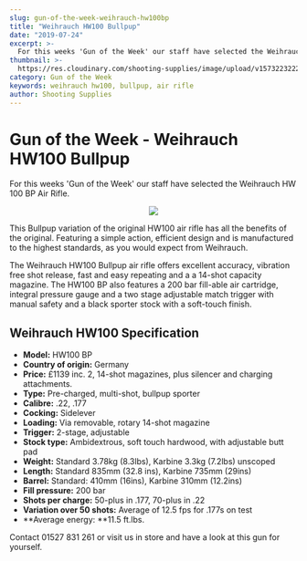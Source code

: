 ```yaml
---
slug: gun-of-the-week-weihrauch-hw100bp
title: "Weihrauch HW100 Bullpup"
date: "2019-07-24"
excerpt: >-
  For this weeks 'Gun of the Week' our staff have selected the Weihrauch HW 100 BP Air Rifle.
thumbnail: >-
  https://res.cloudinary.com/shooting-supplies/image/upload/v1573223222/Blog/weirauch-hw100bp-gun-of-the-week.jpg
category: Gun of the Week
keywords: weihrauch hw100, bullpup, air rifle
author: Shooting Supplies
---
```


# **Gun of the Week - Weihrauch HW100 Bullpup**

For this weeks 'Gun of the Week' our staff have selected the Weihrauch HW 100 BP Air Rifle.

<p align="center">
<img src="https://res.cloudinary.com/shooting-supplies/image/upload/v1573223210/guns/hw100-bullpup-black-grey-synthetic-air-rifle.jpg"></img>
</p>

This Bullpup variation of the original HW100 air rifle has all the benefits of the original. Featuring a simple action, efficient design and is manufactured to the highest standards, as you would expect from Weihrauch.

The Weihrauch HW100 Bullpup air rifle offers excellent accuracy, vibration free shot release, fast and easy repeating and a a 14-shot capacity magazine. The HW100 BP also features a 200 bar fill-able air cartridge, integral pressure gauge and a two stage adjustable match trigger with manual safety and a black sporter stock with a soft-touch finish.

## Weihrauch HW100 Specification

- **Model:** HW100 BP
- **Country of origin:** Germany
- **Price:** £1139 inc. 2, 14-shot magazines, plus silencer and charging attachments.
- **Type:** Pre-charged, multi-shot, bullpup sporter
- **Calibre:** .22, .177
- **Cocking:** Sidelever
- **Loading:** Via removable, rotary 14-shot magazine
- **Trigger:** 2-stage, adjustable
- **Stock type:** Ambidextrous, soft touch hardwood, with adjustable butt pad
- **Weight:** Standard 3.78kg (8.3lbs), Karbine 3.3kg (7.2lbs) unscoped
- **Length:** Standard 835mm (32.8 ins), Karbine 735mm (29ins)
- **Barrel:** Standard: 410mm (16ins), Karbine 310mm (12.2ins)
- **Fill pressure:** 200 bar
- **Shots per charge:** 50-plus in .177, 70-plus in .22
- **Variation over 50 shots:** Average of 12.5 fps for .177s on test
- **Average energy: **11.5 ft.lbs.

<p></p>

Contact 01527 831 261 or visit us in store and have a look at this gun for yourself.
